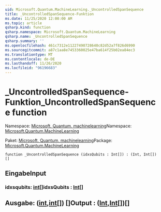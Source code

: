 ```yaml
---
uid: Microsoft.Quantum.MachineLearning._UncontrolledSpanSequence
title: _UncontrolledSpanSequence-Funktion
ms.date: 11/25/2020 12:00:00 AM
ms.topic: article
qsharp.kind: function
qsharp.namespace: Microsoft.Quantum.MachineLearning
qsharp.name: _UncontrolledSpanSequence
qsharp.summary: ''
ms.openlocfilehash: 461c7312e11227490728640c82d52a7f826d6990
ms.sourcegitcommit: a87c1aa8e7453360025e47ba614f25b02ea84ec3
ms.translationtype: MT
ms.contentlocale: de-DE
ms.lasthandoff: 11/26/2020
ms.locfileid: "96196683"
---
```

# <a name="_uncontrolledspansequence-function"></a><span data-ttu-id="84b8d-102">_UncontrolledSpanSequence-Funktion</span><span class="sxs-lookup"><span data-stu-id="84b8d-102">_UncontrolledSpanSequence function</span></span>

<span data-ttu-id="84b8d-103">Namespace: [Microsoft. Quantum. machinelearning](xref:Microsoft.Quantum.MachineLearning)</span><span class="sxs-lookup"><span data-stu-id="84b8d-103">Namespace: [Microsoft.Quantum.MachineLearning](xref:Microsoft.Quantum.MachineLearning)</span></span>

<span data-ttu-id="84b8d-104">Paket: [Microsoft. Quantum. machinelearning](https://nuget.org/packages/Microsoft.Quantum.MachineLearning)</span><span class="sxs-lookup"><span data-stu-id="84b8d-104">Package: [Microsoft.Quantum.MachineLearning](https://nuget.org/packages/Microsoft.Quantum.MachineLearning)</span></span>




```qsharp
function _UncontrolledSpanSequence (idxsQubits : Int[]) : (Int, Int[])[]
```


## <a name="input"></a><span data-ttu-id="84b8d-105">Eingabe</span><span class="sxs-lookup"><span data-stu-id="84b8d-105">Input</span></span>

### <a name="idxsqubits--int"></a><span data-ttu-id="84b8d-106">idxsqubits: [int](xref:microsoft.quantum.lang-ref.int)[]</span><span class="sxs-lookup"><span data-stu-id="84b8d-106">idxsQubits : [Int](xref:microsoft.quantum.lang-ref.int)[]</span></span>





## <a name="output--intint"></a><span data-ttu-id="84b8d-107">Ausgabe: ([int](xref:microsoft.quantum.lang-ref.int),[int](xref:microsoft.quantum.lang-ref.int)[]) []</span><span class="sxs-lookup"><span data-stu-id="84b8d-107">Output : ([Int](xref:microsoft.quantum.lang-ref.int),[Int](xref:microsoft.quantum.lang-ref.int)[])[]</span></span>


